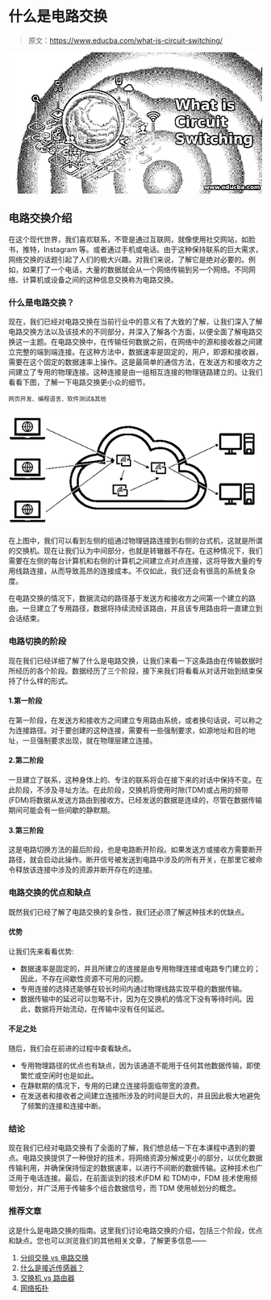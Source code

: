 # 什么是电路交换

> 原文：<https://www.educba.com/what-is-circuit-switching/>

![What is Circuit Switching](img/e74af873454d3556cb2a6ff8f2ef84bb.png)



## 电路交换介绍

在这个现代世界，我们喜欢联系，不管是通过互联网，就像使用社交网站，如脸书，推特，Instagram 等。或者通过手机或电话。由于这种保持联系的巨大需求，网络交换的话题引起了人们的极大兴趣。对我们来说，了解它是绝对必要的。例如，如果打了一个电话，大量的数据就会从一个网络传输到另一个网络。不同网络、计算机或设备之间的这种信息交换称为电路交换。

### 什么是电路交换？

现在，我们已经对电路交换在当前行业中的意义有了大致的了解，让我们深入了解电路交换方法以及该技术的不同部分，并深入了解各个方面，以便全面了解电路交换这一主题。在电路交换中，在传输任何数据之前，在网络中的源和接收器之间建立完整的端到端连接。在这种方法中，数据速率是固定的，用户，即源和接收器，需要在这个固定的数据速率上操作。这是最简单的通信方法，在发送方和接收方之间建立了专用的物理连接。这种连接是由一组相互连接的物理链路建立的。让我们看看下图，了解一下电路交换更小众的细节。

<small>网页开发、编程语言、软件测试&其他</small>

![What is Circuit Switching1](img/60ed0c81eeb58af28ce1fa12318ae204.png)



在上图中，我们可以看到左侧的组通过物理链路连接到右侧的台式机，这就是所谓的交换机。现在让我们认为中间部分，也就是转辙器不存在。在这种情况下，我们需要在左侧的每台计算机和右侧的计算机之间建立点对点连接，这将导致大量的专用线路连接，从而导致高昂的连接成本。不仅如此，我们还会有很高的系统复杂度。

在电路交换的情况下，数据流动的路径基于发送方和接收方之间第一个建立的路由。一旦建立了专用路径，数据将持续流经该路由，并且该专用路由将一直建立到会话结束。

### 电路切换的阶段

现在我们已经详细了解了什么是电路交换，让我们来看一下这条路由在传输数据时所经历的各个阶段。数据经历了三个阶段，接下来我们将看看从对话开始到结束保持了什么样的形式。

#### 1.第一阶段

在第一阶段，在发送方和接收方之间建立专用路由系统，或者换句话说，可以称之为连接路径。对于要创建的这种连接，需要有一些强制要求，如源地址和目的地址，一旦强制要求出现，就在物理层建立连接。

#### 2.第二阶段

一旦建立了联系，这种身体上的、专注的联系将会在接下来的对话中保持不变。在此阶段，不涉及寻址方法。在此阶段，交换机将使用时隙(TDM)或占用的频带(FDM)将数据从发送方路由到接收方。已经发送的数据是连续的，尽管在数据传输期间可能会有一些间歇的静默期。

#### 3.第三阶段

这是电路切换方法的最后阶段，也是电路断开阶段。如果发送方或接收方需要断开路径，就会启动此操作。断开信号被发送到电路中涉及的所有开关，在那里它被命令释放该连接中涉及的资源并断开存在的连接。

### 电路交换的优点和缺点

既然我们已经了解了电路交换的复杂性，我们还必须了解这种技术的优缺点。

#### 优势

让我们先来看看优势:

*   数据速率是固定的，并且所建立的连接是由专用物理连接或电路专门建立的；因此，不存在间歇性资源不可用的问题。
*   专用连接的选择还能够在较长时间内通过物理线路实现平稳的数据传输。
*   数据传输中的延迟可以忽略不计，因为在交换机的情况下没有等待时间。因此，数据将开始流动，在传输中没有任何延迟。

#### 不足之处

随后，我们会在前进的过程中查看缺点。

*   专用物理路径的优点也有缺点，因为该通道不能用于任何其他数据传输，即使繁忙或空闲时也是如此。
*   在静默期的情况下，专用的已建立连接将面临带宽的浪费。
*   在发送者和接收者之间建立连接所涉及的时间是巨大的，并且因此极大地避免了频繁的连接和连接中断。

### 结论

现在我们已经对电路交换有了全面的了解，我们想总结一下在本课程中遇到的要点。电路交换提供了一种很好的技术，将网络资源分解成更小的部分，以优化数据传输利用，并确保保持恒定的数据速率，以进行不间断的数据传输。这种技术也广泛用于电话连接。最后，在前面谈到的技术(FDM 和 TDM)中，FDM 技术使用频带划分，并广泛用于传输多个组合数据信号，而 TDM 使用帧划分的概念。

### 推荐文章

这是什么是电路交换的指南。这里我们讨论电路交换的介绍，包括三个阶段，优点和缺点。您也可以浏览我们的其他相关文章，了解更多信息——

1.  [分组交换 vs 电路交换](https://www.educba.com/packet-switching-vs-circuit-switching/)
2.  [什么是接近传感器？](https://www.educba.com/switch-vs-router/)
3.  [交换机 vs 路由器](https://www.educba.com/switch-vs-router/)
4.  [网络拓扑](https://www.educba.com/network-topologies/)





